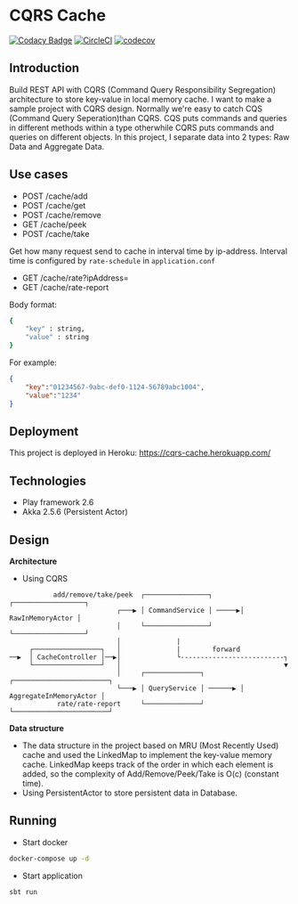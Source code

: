 CQRS Cache  
===============  
[![Codacy Badge](https://api.codacy.com/project/badge/Grade/f61788b530bc4898a291ed6049963a90)](https://app.codacy.com/app/specterbn/cqrs-cache?utm_source=github.com&utm_medium=referral&utm_content=specterbn/cqrs-cache&utm_campaign=Badge_Grade_Dashboard)
[![CircleCI](https://circleci.com/gh/specterbn/cqrs-cache.svg?style=svg)](https://circleci.com/gh/specterbn/cqrs-cache)
[![codecov](https://codecov.io/gh/specterbn/cqrs-cache/branch/master/graph/badge.svg)](https://codecov.io/gh/specterbn/cqrs-cache)
## Introduction  
Build REST API with CQRS (Command Query Responsibility Segregation) architecture to store key-value in local memory cache.
I want to make a sample project with CQRS design. Normally we're easy to catch CQS (Command Query Seperation)than CQRS. CQS puts commands and queries in different methods within a type otherwhile CQRS puts commands and queries on different objects. In this project, I separate data into 2 types: Raw Data and Aggregate Data.

## Use cases
*   POST /cache/add
*   POST /cache/get
*   POST /cache/remove
*   GET /cache/peek
*   POST /cache/take

Get how many request send to cache in interval time by ip-address. Interval time is configured by `rate-schedule` in `application.conf` 
*   GET /cache/rate?ipAddress=
*   GET /cache/rate-report

Body format:  
```sh  
{  
    "key" : string,  
    "value" : string  
}  
```  
For example:  
```json  
{  
    "key":"01234567-9abc-def0-1124-56789abc1004",  
    "value":"1234"  
}  
```  
## Deployment
This project is deployed in Heroku: <https://cqrs-cache.herokuapp.com/>

## Technologies  
*   Play framework 2.6  
*   Akka 2.5.6 (Persistent Actor)

## Design  
**Architecture**

*   Using CQRS
```text
           add/remove/take/peek  ┌────────────────┐       ┌──────────────────┐
                           ┌───▶ │ CommandService │ ─────▶│ RawInMemoryActor │  
                           │     └────────────────┘       └──────────────────┘ 
                           │              |
     ┌─────────────────┐   │              |        forward
──▶  │ CacheController │──▶│              └--------------------------┐                 
     └─────────────────┘   │                                         ▼
                           │     ┌──────────────┐         ┌────────────────────────┐
                           └───▶ │ QueryService │ ──────▶ │ AggregateInMemoryActor │
            rate/rate-report     └──────────────┘         └────────────────────────┘

```
**Data structure**  

*   The data structure in the project based on MRU (Most Recently Used) cache and used the LinkedMap to implement the
key-value memory cache. LinkedMap keeps track of the order in which each element is added, so the complexity of
Add/Remove/Peek/Take is O(c) (constant time).
*   Using PersistentActor to store persistent data in Database. 

## Running  
*   Start docker
```sh  
docker-compose up -d
```  
*   Start application
```sh  
sbt run
```  
